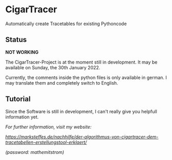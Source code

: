 # CigarTracer
Automatically create Tracetables for existing Pythoncode

## Status
**NOT WORKING**

The CigarTracer-Project is at the moment still in development.
It may be available on Sunday, the 30th January 2022.

Currently, the comments inside the python files is only available in german. I may translate
them and completely switch to English.

## Tutorial
Since the Software is still in development, I can't really give
you helpfull information yet.

*For further information, visit my website:*

*https://marksteffes.de/nachhilfe/der-algorithmus-von-cigartracer-dem-tracetabellen-erstellungstool-erklaert/*

*(password: mathemitstrom)*
